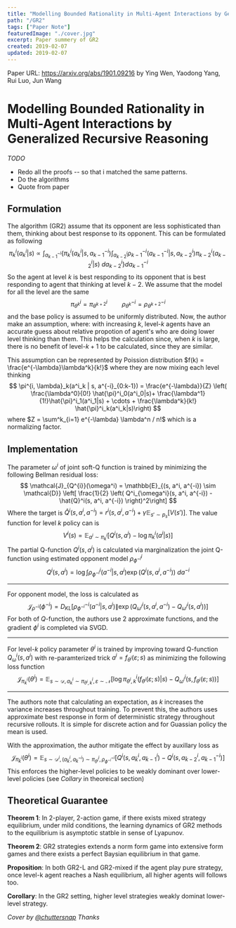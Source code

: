 ```yaml
---
title: "Modelling Bounded Rationality in Multi-Agent Interactions by Generalized Recursive Reasoning"
path: "/GR2"
tags: ["Paper Note"]
featuredImage: "./cover.jpg"
excerpt: Paper summery of GR2
created: 2019-02-07
updated: 2019-02-07
---
```


Paper URL: <a href="https://arxiv.org/abs/1901.09216">https://arxiv.org/abs/1901.09216</a> by Ying Wen, Yaodong Yang, Rui Luo, Jun Wang

# Modelling Bounded Rationality in Multi-Agent Interactions by Generalized Recursive Reasoning



_TODO_

- Redo all the proofs -- so that i matched the same patterns.
- Do the algorithms
- Quote from paper



## Formulation

The algorithm (GR2) assume that its opponent are less sophisticated than them, thinking about best response to its opponent. This can be formulated as following
$$
\pi^i_k(a^i_k | s) \propto \int_{a^{-i}_{k-1}} \left\{ \pi^i_k(a^i_k | s, a^{-i}_{k-1}) \int_{a^i_{k-2}} \rho^{-i}_{k-1}(a^{-i}_{k-1} | s, a^i_{k-2}) \pi^i_{k-2}(a^i_{k-2} | s) \ da^i_{k-2} \right\} da^{-i}_{k-1}
$$
So the agent at level $k$ is best responding to its opponent that is best responding to agent that thinking at level $k-2$. We assume that the model for all the level are the same
$$
\pi^i_{\theta^k} = \pi^i_{\theta^{k+2}} \quad \quad \rho^{-i}_{\theta^k} = \rho^{-i}_{\theta^{k+2}}
$$
and the base policy is assumed to be uniformly distributed. Now, the author make an assumption, where: with increasing $k$, level-$k$ agents have an accurate guess about relative propotion of agent's who are doing lower level thinking than them. This helps the calculation since, when $k$ is large, there is no benefit of level-$k+1$ to be calculated, since they are similar.

This assumption can be represented by Poission distribution $f(k) = \frac{e^{-\lambda}\lambda^k}{k!}$ where they are now mixing each level thinking
$$
\pi^{i, \lambda}_k(a^i_k | s, a^{-i}_{0:k-1}) = \frac{e^{-\lambda}}{Z} \left( \frac{\lambda^0}{0!} \hat{\pi}^i_0(a^i_0|s)+ \frac{\lambda^1}{1!}\hat{\pi}^i_1(a^i_1|s) + \cdots + \frac{\lambda^k}{k!}  \hat{\pi}^i_k(a^i_k|s)\right)
$$
where $Z = \sum^k_{i=1} e^{-\lambda} \lambda^n / n!$ which is a normalizing factor.



## Implementation

The parameter $\omega^i$ of joint soft-Q function is trained by minimizing the following Bellman residual loss:
$$
\mathcal{J}_{Q^{i}}(\omega^i) = \mathbb{E}_{(s, a^i, a^{-i}) \sim \mathcal{D}} \left[ \frac{1}{2} \left( Q^i_{\omega^i}(s, a^i, a^{-i}) - \hat{Q}^i(s, a^i, a^{-i}) \right)^2\right]
$$
Where the target is $\hat{Q}^i(s, a^i, a^{-i}) = r^i(s, a^i, a^{-i}) + \gamma \mathbb{E}_{s' \sim p_s}[V(s')]$. The value function for level $k$ policy can is
$$
V^{i}(s) = \mathbb{E}_{a^i \sim \pi^i_k}\left[ Q^i(s, a^i) - \log \pi^i_k(a^i | s) \right]
$$
The partial Q-function $Q^{i}(s, a^i)$ is calculated via marginalization the joint Q-function using estimated opponent model $\rho^i_{\phi^{-i}}$
$$
Q^{i}(s, a^i) = \log \int\rho^i_{\phi^{-i}}(a^{-i} | s, a^i) \exp\left( Q^i(s, a^i, a^{-i}) \right) \ da^{-i}
$$

---

For opponent model, the loss is calculated as
$$
\mathcal{J}_{\rho^{-i}} (\phi^{-i}) = D_{KL}\left[ \rho^{-i}_{\phi^{-i}}(a^{-i} | s, a^i) \Bigg\| \exp\left( Q^i_{\omega^i}(s, a^i, a^{-i}) - Q^i_{\omega^i}(s, a^i) \right) \right]
$$
For both of $Q$-function, the authors use 2 approximate functions, and the gradient $\phi^i$ is completed via SVGD.

---

For level-$k$ policy parameter $\theta^i$ is trained by improving toward Q-function $Q^{i}_\omega(s, a^i)$ with re-paramterized trick $a^i = f_{\theta^i}(\varepsilon ; s)$ as minimizing the following loss function
$$
\mathcal{J}_{\pi^i_k} (\theta^i) = \mathbb{E}_{s\sim \mathcal{D}, a^i_k \sim \pi^{i}_{\theta^i, k}, \varepsilon \sim \mathcal{N}} \left[ \log \pi^i_{\theta^i, k} (f_{\theta^i}(\varepsilon ; s) | s) - Q^i_{\omega^i}(s, f_{\theta^i}(\varepsilon ; s)) \right]
$$

---

The authors note that calculating an expectation, as $k$ increases the variance increases throughout training. To prevent this, the authors uses approximate best response in form of deterministic strategy throughout recursive rollouts. It is simple for discrete action and for Guassian policy the mean is used.

With the approximation, the author mitigate the effect by auxillary loss as
$$
\mathcal{J}_{\pi^i_{\tilde{k}}}(\theta^i) = \mathbb{E}_{s \sim \mathcal{D}^i, (a^i_{\tilde{k}}, a^{-i}_{\tilde{k}}) \sim \pi^i_{\theta^i}, \rho^{-i}_{\phi^{-i}}} \left[ Q^i(s, a^i_{\tilde{k}}, a^i_{\tilde{k}-1}) - Q^i(s, a^i_{\tilde{k}-2}, a^{-i}_{\tilde{k}-1}) \right]
$$
This enforces the higher-level policies to be weakly dominant over lower-level policies (see _Collary_ in theoreical section)



## Theoretical Guarantee

**Theorem 1**: In 2-player, 2-action game, if there exists mixed strategy equilibrium, under mild conditions, the learning dynamics of GR2 methods to the equilibrium is asymptotic statble in sense of Lyapunov.



**Theorem 2**: GR2 strategies extends a norm form game into extensive form games and there exists a perfect Baysian equilibrium in that game.



**Proposition**: In both GR2-L and GR2-mixed if the agent play pure strategy, once level-k agent reaches a Nash equilibrium, all higher agents will follows too.



**Corollary**: In the GR2 setting, higher level strategies weakly dominat lower-level strategy.

*Cover by [@chuttersnap](https://unsplash.com/@chuttersnap) Thanks*
